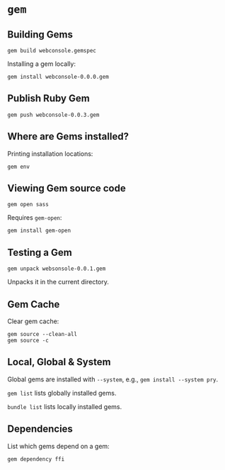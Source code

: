 # `gem`

## Building Gems

	gem build webconsole.gemspec

Installing a gem locally:

	gem install webconsole-0.0.0.gem

## Publish Ruby Gem

	gem push webconsole-0.0.3.gem

## Where are Gems installed?

Printing installation locations:

	gem env

## Viewing Gem source code

	gem open sass

Requires `gem-open`:

	gem install gem-open 

## Testing a Gem

	gem unpack websonsole-0.0.1.gem

Unpacks it in the current directory.

## Gem Cache

Clear gem cache:

	gem source --clean-all
	gem source -c

## Local, Global & System

Global gems are installed with `--system`, e.g., `gem install --system pry`.

`gem list` lists globally installed gems.

`bundle list` lists locally installed gems.

## Dependencies

List which gems depend on a gem:

    gem dependency ffi
